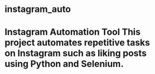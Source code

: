 # instagram_auto
# Instagram Automation Tool  This project automates repetitive tasks on Instagram such as liking posts using Python and Selenium.  
